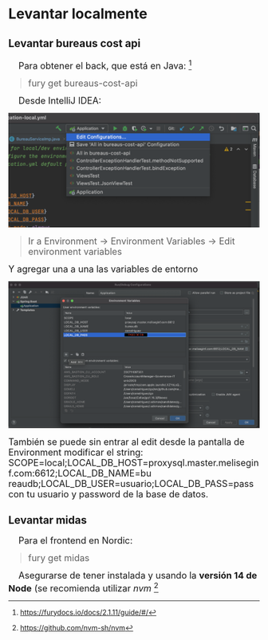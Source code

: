 # Levantar localmente

## Levantar bureaus cost api

<font size = 4> &nbsp;&nbsp;&nbsp; Para obtener el back, que está en Java: [^1] </font>

> <font size = 4> fury get bureaus-cost-api </font>

<font size = 4> &nbsp;&nbsp;&nbsp; Desde IntelliJ IDEA:</font>

![admin-image-2](./img/backend-local-1.png ':size=80%')

> <font size = 4> Ir a Environment -> Environment Variables -> Edit environment variables </font>

<font size = 4> Y agregar una a una las variables de entorno </font>

![admin-image-2](./img/backend-local-2.png ':size=100%')

<font size = 4>  También se puede sin entrar al edit desde la pantalla de Environment modificar el string:
SCOPE=local;LOCAL_DB_HOST=proxysql.master.meliseginf.com:6612;LOCAL_DB_NAME=bu reaudb;LOCAL_DB_USER=usuario;LOCAL_DB_PASS=pass con tu usuario y password de la base de datos. </font>

## Levantar midas

<font size = 4>&nbsp;&nbsp;&nbsp; Para el frontend en Nordic: </font>

> <font size = 4> fury get midas </font>

<font size = 4> &nbsp;&nbsp;&nbsp; Asegurarse de tener instalada y usando la **versión 14 de Node** (se recomienda utilizar *nvm* [^2]</font>




[^1]: https://furydocs.io/docs/2.1.11/guide/#/

[^2]: https://github.com/nvm-sh/nvm